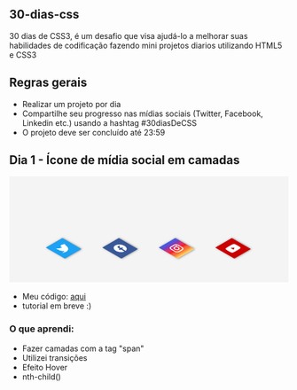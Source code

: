 ## 30-dias-css
30 dias de CSS3, é um desafio que visa ajudá-lo a melhorar suas habilidades de codificação fazendo mini projetos diarios utilizando HTML5 e CSS3

## Regras gerais
- Realizar um projeto por dia
- Compartilhe seu progresso nas mídias sociais (Twitter, Facebook, Linkedin etc.) usando a hashtag #30diasDeCSS
- O projeto deve ser concluído até 23:59
## Dia 1 - Ícone de mídia social em camadas
![Dia 1](https://github.com/NadyCarboni/30-dias-css/blob/main/Dia%201/Dia%201.gif?raw=true)

- Meu código: [aqui](https://github.com/NadyCarboni/30-dias-css/tree/main/Dia%201)
- tutorial em breve :)
### O que aprendi:
- Fazer camadas com a tag "span"
- Utilizei transições
- Efeito Hover
- nth-child()
